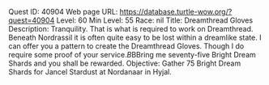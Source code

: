 Quest ID: 40904
Web page URL: https://database.turtle-wow.org/?quest=40904
Level: 60
Min Level: 55
Race: nil
Title: Dreamthread Gloves
Description: Tranquility. That is what is required to work on Dreamthread. Beneath Nordrassil it is often quite easy to be lost within a dreamlike state. I can offer you a pattern to create the Dreamthread Gloves. Though I do require some proof of your service.$B$BBring me seventy-five Bright Dream Shards and you shall be rewarded.
Objective: Gather 75 Bright Dream Shards for Jancel Stardust at Nordanaar in Hyjal.
